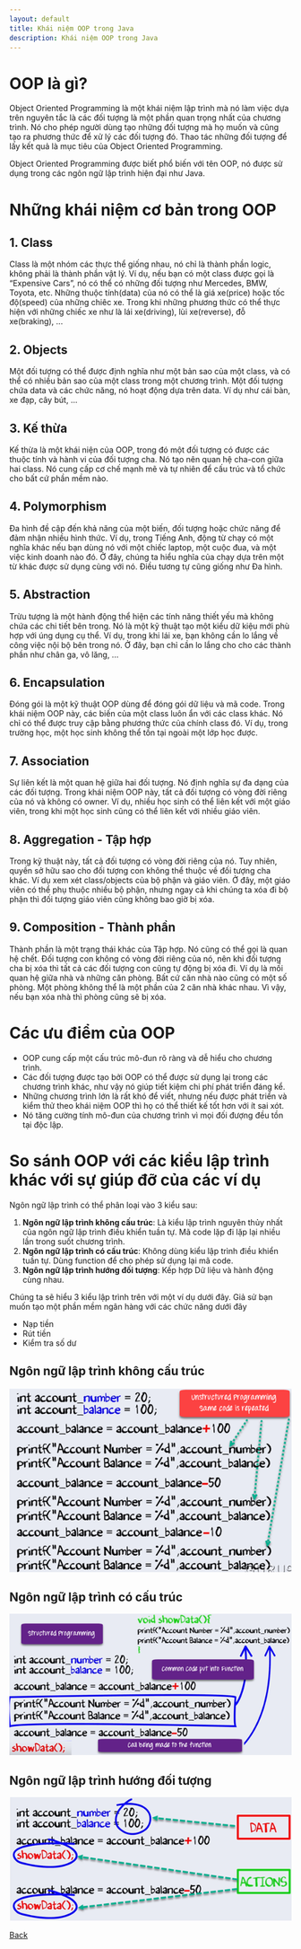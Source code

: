 ```yaml
---
layout: default
title: Khái niệm OOP trong Java
description: Khái niệm OOP trong Java
---
```


# OOP là gì?
Object Oriented Programming là một khái niệm lập trình mà nó làm việc dựa trên nguyên tắc là các đối tượng là một phần quan trọng nhất của chương trình. Nó cho phép người dùng tạo những đối tượng mà họ muốn và cũng tạo ra phương thức để xử lý các đối tượng đó. Thao tác những đối tượng để lấy kết quả là mục tiêu của Object Oriented Programming.

Object Oriented Programming được biết phổ biến với tên OOP, nó được sử dụng trong các ngôn ngữ lập trình hiện đại như Java. 

# Những khái niệm cơ bản trong OOP
## 1. Class
Class là một nhóm các thực thể giống nhau, nó chỉ là thành phần logic, không phải là thành phần vật lý. Ví dụ, nếu bạn có một class được gọi là “Expensive Cars”, nó có thể có những đối tượng như Mercedes, BMW, Toyota, etc. Những thuộc tính(data) của nó có thể là giá xe(price) hoặc tốc độ(speed) của những chiêc xe. Trong khi những phương thức có thể thực hiện với những chiếc xe như là lái xe(driving), lùi xe(reverse), đỗ xe(braking), ...

## 2. Objects
Một đối tượng có thể được định nghĩa như một bản sao của một class, và có thể có nhiều bản sao của một class trong một chương trình. Một đối tượng chứa data và các chức năng, nó hoạt động dựa trên data. Ví dụ như cái bàn, xe đạp, cây bút, ...

## 3. Kế thừa
Kế thừa là một khái niện của OOP, trong đó một đối tượng có được các thuộc tính và hành vi của đối tượng cha. Nó tạo nên quan hệ cha-con giữa hai class. Nó cung cấp cơ chế mạnh mẽ và tự nhiên để cấu trúc và tổ chức cho bất cứ phần mềm nào.

## 4. Polymorphism
Đa hình đề cập đến khả năng của một biến, đối tượng hoặc chức năng để đảm nhận nhiều hình thức. Ví dụ, trong Tiếng Anh, động từ chạy có một nghĩa khác nếu bạn dùng nó với một chiếc laptop, một cuộc đua, và một việc kinh doanh nào đó. Ở đây, chúng ta hiểu nghĩa của chạy dựa trên một từ khác được sử dụng cùng với nó. Điều tương tự cũng giống như Đa hình.

## 5. Abstraction
Trừu tượng là một hành động thể hiện các tính năng thiết yếu mà không chứa các chi tiết bên trong. Nó là một kỹ thuật tạo một kiểu dữ kiệu mới phù hợp với úng dụng cụ thể. Ví dụ, trong khi lái xe, bạn không cần lo lắng về công việc nội bộ bên trong nó. Ở đây, bạn chỉ cần lo lắng cho cho các thành phần như chân ga, vô lăng, ...

## 6. Encapsulation
Đóng gói là một kỹ thuật OOP dùng để đóng gói dữ liệu và mã code. Trong khái niệm OOP này, các biến của một class luôn ẩn với các class khác. Nó chỉ có thể được truy cập bằng phương thức của chính class đó. Ví dụ, trong trường học, một học sinh không thể tồn tại ngoài một lớp học được.

## 7. Association
Sự liên kết là một quan hệ giữa hai đối tượng. Nó định nghĩa sự đa dạng của các đối tượng. Trong khái niệm OOP này, tất cả đối tượng có vòng đời riêng của nó và không có owner. Ví dụ, nhiều học sinh có thể liên kết với một giáo viên, trong khi một học sinh cũng có thể liên kết với nhiều giáo viên.

## 8. Aggregation - Tập hợp
Trong kỹ thuật này, tất cả đối tượng có vòng đời riêng của nó. Tuy nhiên, quyền sở hữu sao cho đối tượng con không thể thuộc về đối tượng cha khác. Ví dụ xem xét class/objects của bộ phận và giáo viên. Ở đây, một giáo viên có thể phụ thuộc nhiều bộ phận, nhưng ngay cả khi chúng ta xóa đi bộ phận thì đối tượng giáo viên cũng không bao giờ bị xóa.

## 9. Composition - Thành phần
Thành phần là một trạng thái khác của Tập hợp. Nó cũng có thể gọi là quan hệ chết. Đối tượng con không có vòng đời riêng của nó, nên khi đối tượng cha bị xóa thì tất cả các đối tượng con cũng tự động bị xóa đi. Ví dụ là mối quan hệ giữa nhà và những căn phòng. Bất cứ căn nhà nào cũng có một số phòng. Một phòng không thể là một phần của 2 căn nhà khác nhau. Vì vậy, nếu bạn xóa nhà thì phòng cũng sẽ bị xóa.

# Các ưu điểm của OOP
- OOP cung cấp một cấu trúc mô-đun rõ ràng và dễ hiểu cho chương trình.
- Các đối tượng được tạo bởi OOP có thể được sử dụng lại trong các chương trình khác, như vậy nó giúp tiết kiệm chi phí phát triển đáng kể.
- Những chương trình lớn là rất khó để viết, nhưng nếu được phát triển và kiểm thử theo khái niệm OOP thì họ có thể thiết kế tốt hơn với ít sai xót.
- Nó tăng cường tính mô-đun của chương trình vì mọi đối đượng đều tồn tại độc lập.

# So sánh OOP với các kiểu lập trình khác với sự giúp đỡ của các ví dụ
Ngôn ngữ lập trình có thể phân loại vào 3 kiểu sau:
1. **Ngôn ngữ lập trình không cấu trúc**: Là kiểu lập trình nguyên thủy nhất của ngôn ngữ lập trình điều khiển tuần tự. Mã code lặp đi lặp lại nhiều lần trong suốt chương trình.
2. **Ngôn ngữ lập trình có cấu trúc**: Không dùng kiểu lập trình điều khiển tuần tự. Dùng function để cho phép sử dụng lại mã code.
3. **Ngôn ngữ lập trình hướng đối tượng**: Kếp hợp Dữ liệu và hành động cùng nhau.

Chúng ta sẽ hiểu 3 kiểu lập trình trên với một ví dụ dưới đây.
Giả sử bạn muốn tạo một phần mềm ngân hàng với các chức năng dưới đây
- Nạp tiền
- Rút tiền
- Kiểm tra số dư

## Ngôn ngữ lập trình không cấu trúc
![Ngôn ngữ lập trình không cấu trúc](./images/javaoops-khong-cau-truc.png)

## Ngôn ngữ lập trình có cấu trúc
![Ngôn ngữ lập trình có cấu trúc](./images/javaoops-co-cau-truc.png)

## Ngôn ngữ lập trình hướng đối tượng
![Ngôn ngữ lập trình hướng đối tượng](./images/javaoops-oops.png)


[Back](./)